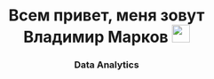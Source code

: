 <h1 align="center">Всем привет, меня зовут Владимир Марков</a> 
<img src="https://github.com/blackcater/blackcater/raw/main/images/Hi.gif" height="32"/></h1>
<h3 align="center">Data Analytics</h3>
